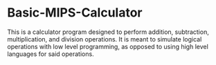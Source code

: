 # Basic-MIPS-Calculator
This is a calculator program designed to perform addition, subtraction, multiplication, and division operations. 
It is meant to simulate logical operations with low level programming, as opposed to using high level languages for said operations.
